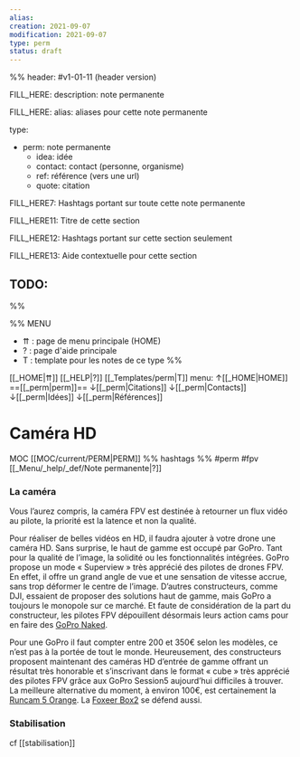 ```yaml
---
alias:
creation: 2021-09-07
modification: 2021-09-07
type: perm
status: draft
---
```


%%
header: #v1-01-11 (header version)

FILL_HERE:
description: note permanente

FILL_HERE:
alias: aliases pour cette note permanente

type:
- perm: note permanente
  - idea: idée
  - contact: contact (personne, organisme)
  - ref: référence (vers une url)
  - quote: citation

FILL_HERE7:
Hashtags portant sur toute cette note permanente

FILL_HERE11:
Titre de cette section

FILL_HERE12:
Hashtags portant sur cette section seulement

FILL_HERE13:
Aide contextuelle pour cette section

TODO:
- 
%%

%% MENU
- ⇈ : page de menu principale (HOME)
- ? : page d'aide principale
- T : template pour les notes de ce type
%%

[[_HOME|⇈]] [[_HELP|?]] [[_Templates/perm|T]] menu: ↑[[_HOME|HOME]] ==[[_perm|perm]]== ↓[[_perm|Citations]] ↓[[_perm|Contacts]] ↓[[_perm|Idées]] ↓[[_perm|Références]]

# Caméra HD
MOC [[MOC/current/PERM|PERM]] %% hashtags %% #perm #fpv [[_Menu/_help/_def/Note permanente|?]]
    

### La caméra

Vous l’aurez compris, la caméra FPV est destinée à retourner un flux vidéo au pilote, la priorité est la latence et non la qualité.

Pour réaliser de belles vidéos en HD, il faudra ajouter à votre drone une caméra HD. Sans surprise, le haut de gamme est occupé par GoPro. Tant pour la qualité de l’image, la solidité ou les fonctionnalités intégrées. GoPro propose un mode « Superview » très apprécié des pilotes de drones FPV. En effet, il offre un grand angle de vue et une sensation de vitesse accrue, sans trop déformer le centre de l’image. D’autres constructeurs, comme DJI, essaient de proposer des solutions haut de gamme, mais GoPro a toujours le monopole sur ce marché. Et faute de considération de la part du constructeur, les pilotes FPV dépouillent désormais leurs action cams pour en faire des [GoPro Naked](https://www.youtube.com/watch?v=k7An-H8o4Pc).

Pour une GoPro il faut compter entre 200 et 350€ selon les modèles, ce n’est pas à la portée de tout le monde. Heureusement, des constructeurs proposent maintenant des caméras HD d’entrée de gamme offrant un résultat très honorable et s’inscrivant dans le format « cube » très apprécié des pilotes FPV grâce aux GoPro Session5 aujourd’hui difficiles à trouver. La meilleure alternative du moment, à environ 100€, est certainement la [Runcam 5 Orange](https://waf.link/RunCam5Orange). La [Foxeer Box2](https://www.wearefpv.fr/test-foxeer-box-2-vs-gopro-2k-20190524/) se défend aussi.

### Stabilisation
cf [[stabilisation]]